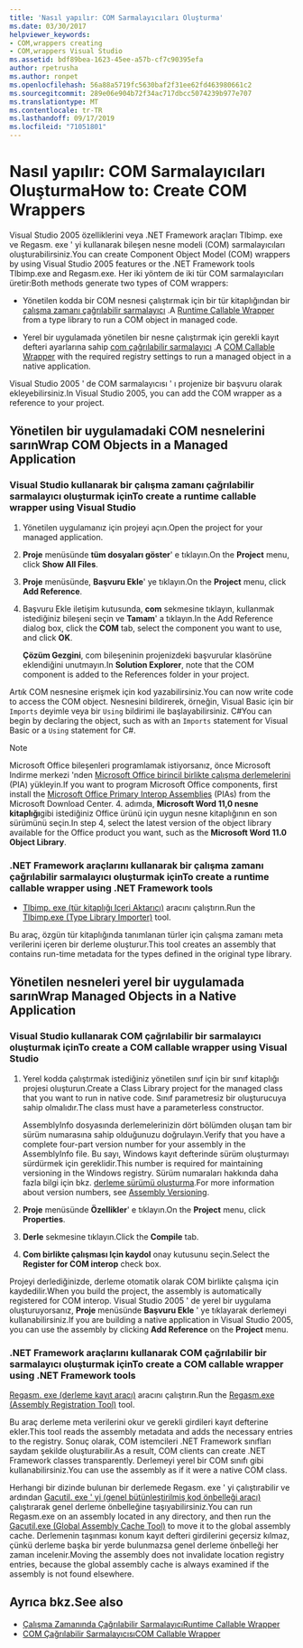 ```yaml
---
title: 'Nasıl yapılır: COM Sarmalayıcıları Oluşturma'
ms.date: 03/30/2017
helpviewer_keywords:
- COM,wrappers creating
- COM,wrappers Visual Studio
ms.assetid: bdf89bea-1623-45ee-a57b-cf7c90395efa
author: rpetrusha
ms.author: ronpet
ms.openlocfilehash: 56a88a5719fc5630baf2f31ee62fd463980661c2
ms.sourcegitcommit: 289e06e904b72f34ac717dbcc5074239b977e707
ms.translationtype: MT
ms.contentlocale: tr-TR
ms.lasthandoff: 09/17/2019
ms.locfileid: "71051801"
---
```

# <a name="how-to-create-com-wrappers"></a><span data-ttu-id="0640d-102">Nasıl yapılır: COM Sarmalayıcıları Oluşturma</span><span class="sxs-lookup"><span data-stu-id="0640d-102">How to: Create COM Wrappers</span></span>

<span data-ttu-id="0640d-103">Visual Studio 2005 özelliklerini veya .NET Framework araçları Tlbimp. exe ve Regasm. exe ' yi kullanarak bileşen nesne modeli (COM) sarmalayıcıları oluşturabilirsiniz.</span><span class="sxs-lookup"><span data-stu-id="0640d-103">You can create Component Object Model (COM) wrappers by using Visual Studio 2005 features or the .NET Framework tools Tlbimp.exe and Regasm.exe.</span></span> <span data-ttu-id="0640d-104">Her iki yöntem de iki tür COM sarmalayıcıları üretir:</span><span class="sxs-lookup"><span data-stu-id="0640d-104">Both methods generate two types of COM wrappers:</span></span>

- <span data-ttu-id="0640d-105">Yönetilen kodda bir COM nesnesi çalıştırmak için bir tür kitaplığından bir [çalışma zamanı çağrılabilir sarmalayıcı](../../standard/native-interop/runtime-callable-wrapper.md) .</span><span class="sxs-lookup"><span data-stu-id="0640d-105">A [Runtime Callable Wrapper](../../standard/native-interop/runtime-callable-wrapper.md) from a type library to run a COM object in managed code.</span></span>

- <span data-ttu-id="0640d-106">Yerel bir uygulamada yönetilen bir nesne çalıştırmak için gerekli kayıt defteri ayarlarına sahip [com çağrılabilir sarmalayıcı](../../standard/native-interop/com-callable-wrapper.md) .</span><span class="sxs-lookup"><span data-stu-id="0640d-106">A [COM Callable Wrapper](../../standard/native-interop/com-callable-wrapper.md) with the required registry settings to run a managed object in a native application.</span></span>

<span data-ttu-id="0640d-107">Visual Studio 2005 ' de COM sarmalayıcısı ' ı projenize bir başvuru olarak ekleyebilirsiniz.</span><span class="sxs-lookup"><span data-stu-id="0640d-107">In Visual Studio 2005, you can add the COM wrapper as a reference to your project.</span></span>

## <a name="wrap-com-objects-in-a-managed-application"></a><span data-ttu-id="0640d-108">Yönetilen bir uygulamadaki COM nesnelerini sarın</span><span class="sxs-lookup"><span data-stu-id="0640d-108">Wrap COM Objects in a Managed Application</span></span>

### <a name="to-create-a-runtime-callable-wrapper-using-visual-studio"></a><span data-ttu-id="0640d-109">Visual Studio kullanarak bir çalışma zamanı çağrılabilir sarmalayıcı oluşturmak için</span><span class="sxs-lookup"><span data-stu-id="0640d-109">To create a runtime callable wrapper using Visual Studio</span></span>

1. <span data-ttu-id="0640d-110">Yönetilen uygulamanız için projeyi açın.</span><span class="sxs-lookup"><span data-stu-id="0640d-110">Open the project for your managed application.</span></span>

2. <span data-ttu-id="0640d-111">**Proje** menüsünde **tüm dosyaları göster**' e tıklayın.</span><span class="sxs-lookup"><span data-stu-id="0640d-111">On the **Project** menu, click **Show All Files**.</span></span>

3. <span data-ttu-id="0640d-112">**Proje** menüsünde, **Başvuru Ekle**' ye tıklayın.</span><span class="sxs-lookup"><span data-stu-id="0640d-112">On the **Project** menu, click **Add Reference**.</span></span>

4. <span data-ttu-id="0640d-113">Başvuru Ekle iletişim kutusunda, **com** sekmesine tıklayın, kullanmak istediğiniz bileşeni seçin ve **Tamam**' a tıklayın.</span><span class="sxs-lookup"><span data-stu-id="0640d-113">In the Add Reference dialog box, click the **COM** tab, select the component you want to use, and click **OK**.</span></span>

     <span data-ttu-id="0640d-114">**Çözüm Gezgini**, com bileşeninin projenizdeki başvurular klasörüne eklendiğini unutmayın.</span><span class="sxs-lookup"><span data-stu-id="0640d-114">In **Solution Explorer**, note that the COM component is added to the References folder in your project.</span></span>

<span data-ttu-id="0640d-115">Artık COM nesnesine erişmek için kod yazabilirsiniz.</span><span class="sxs-lookup"><span data-stu-id="0640d-115">You can now write code to access the COM object.</span></span> <span data-ttu-id="0640d-116">Nesnesini bildirerek, örneğin, Visual Basic için bir `Imports` deyimle veya bir `Using` bildirimi ile başlayabilirsiniz. C#</span><span class="sxs-lookup"><span data-stu-id="0640d-116">You can begin by declaring the object, such as with an `Imports` statement for Visual Basic or a `Using` statement for C#.</span></span>

> [!NOTE]
> <span data-ttu-id="0640d-117">Microsoft Office bileşenleri programlamak istiyorsanız, önce Microsoft Indirme merkezi 'nden [Microsoft Office birincil birlikte çalışma derlemelerini](https://go.microsoft.com/fwlink/?LinkId=50479) (PIA) yükleyin.</span><span class="sxs-lookup"><span data-stu-id="0640d-117">If you want to program Microsoft Office components, first install the [Microsoft Office Primary Interop Assemblies](https://go.microsoft.com/fwlink/?LinkId=50479) (PIAs) from the Microsoft Download Center.</span></span> <span data-ttu-id="0640d-118">4\. adımda, **Microsoft Word 11,0 nesne kitaplığı**gibi istediğiniz Office ürünü için uygun nesne kitaplığının en son sürümünü seçin.</span><span class="sxs-lookup"><span data-stu-id="0640d-118">In step 4, select the latest version of the object library available for the Office product you want, such as the **Microsoft Word 11.0 Object Library**.</span></span>  
  
### <a name="to-create-a-runtime-callable-wrapper-using-net-framework-tools"></a><span data-ttu-id="0640d-119">.NET Framework araçlarını kullanarak bir çalışma zamanı çağrılabilir sarmalayıcı oluşturmak için</span><span class="sxs-lookup"><span data-stu-id="0640d-119">To create a runtime callable wrapper using .NET Framework tools</span></span>  
  
- <span data-ttu-id="0640d-120">[Tlbimp. exe (tür kitaplığı Içeri Aktarıcı)](../tools/tlbimp-exe-type-library-importer.md) aracını çalıştırın.</span><span class="sxs-lookup"><span data-stu-id="0640d-120">Run the [Tlbimp.exe (Type Library Importer)](../tools/tlbimp-exe-type-library-importer.md) tool.</span></span>  
  
 <span data-ttu-id="0640d-121">Bu araç, özgün tür kitaplığında tanımlanan türler için çalışma zamanı meta verilerini içeren bir derleme oluşturur.</span><span class="sxs-lookup"><span data-stu-id="0640d-121">This tool creates an assembly that contains run-time metadata for the types defined in the original type library.</span></span>  
  
## <a name="wrap-managed-objects-in-a-native-application"></a><span data-ttu-id="0640d-122">Yönetilen nesneleri yerel bir uygulamada sarın</span><span class="sxs-lookup"><span data-stu-id="0640d-122">Wrap Managed Objects in a Native Application</span></span>  
  
### <a name="to-create-a-com-callable-wrapper-using-visual-studio"></a><span data-ttu-id="0640d-123">Visual Studio kullanarak COM çağrılabilir bir sarmalayıcı oluşturmak için</span><span class="sxs-lookup"><span data-stu-id="0640d-123">To create a COM callable wrapper using Visual Studio</span></span>  
  
1. <span data-ttu-id="0640d-124">Yerel kodda çalıştırmak istediğiniz yönetilen sınıf için bir sınıf kitaplığı projesi oluşturun.</span><span class="sxs-lookup"><span data-stu-id="0640d-124">Create a Class Library project for the managed class that you want to run in native code.</span></span> <span data-ttu-id="0640d-125">Sınıf parametresiz bir oluşturucuya sahip olmalıdır.</span><span class="sxs-lookup"><span data-stu-id="0640d-125">The class must have a parameterless constructor.</span></span>  
  
     <span data-ttu-id="0640d-126">AssemblyInfo dosyasında derlemelerinizin dört bölümden oluşan tam bir sürüm numarasına sahip olduğunuzu doğrulayın.</span><span class="sxs-lookup"><span data-stu-id="0640d-126">Verify that you have a complete four-part version number for your assembly in the AssemblyInfo file.</span></span> <span data-ttu-id="0640d-127">Bu sayı, Windows kayıt defterinde sürüm oluşturmayı sürdürmek için gereklidir.</span><span class="sxs-lookup"><span data-stu-id="0640d-127">This number is required for maintaining versioning in the Windows registry.</span></span> <span data-ttu-id="0640d-128">Sürüm numaraları hakkında daha fazla bilgi için bkz. [derleme sürümü oluşturma](../../standard/assembly/versioning.md).</span><span class="sxs-lookup"><span data-stu-id="0640d-128">For more information about version numbers, see [Assembly Versioning](../../standard/assembly/versioning.md).</span></span>  
  
2. <span data-ttu-id="0640d-129">**Proje** menüsünde **Özellikler**' e tıklayın.</span><span class="sxs-lookup"><span data-stu-id="0640d-129">On the **Project** menu, click **Properties**.</span></span>  
  
3. <span data-ttu-id="0640d-130">**Derle** sekmesine tıklayın.</span><span class="sxs-lookup"><span data-stu-id="0640d-130">Click the **Compile** tab.</span></span>  
  
4. <span data-ttu-id="0640d-131">**Com birlikte çalışması Için kaydol** onay kutusunu seçin.</span><span class="sxs-lookup"><span data-stu-id="0640d-131">Select the **Register for COM interop** check box.</span></span>  
  
 <span data-ttu-id="0640d-132">Projeyi derlediğinizde, derleme otomatik olarak COM birlikte çalışma için kaydedilir.</span><span class="sxs-lookup"><span data-stu-id="0640d-132">When you build the project, the assembly is automatically registered for COM interop.</span></span> <span data-ttu-id="0640d-133">Visual Studio 2005 ' de yerel bir uygulama oluşturuyorsanız, **Proje** menüsünde **Başvuru Ekle** ' ye tıklayarak derlemeyi kullanabilirsiniz.</span><span class="sxs-lookup"><span data-stu-id="0640d-133">If you are building a native application in Visual Studio 2005, you can use the assembly by clicking **Add Reference** on the **Project** menu.</span></span>  
  
### <a name="to-create-a-com-callable-wrapper-using-net-framework-tools"></a><span data-ttu-id="0640d-134">.NET Framework araçlarını kullanarak COM çağrılabilir bir sarmalayıcı oluşturmak için</span><span class="sxs-lookup"><span data-stu-id="0640d-134">To create a COM callable wrapper using .NET Framework tools</span></span>  
  
<span data-ttu-id="0640d-135">[Regasm. exe (derleme kayıt aracı)](../tools/regasm-exe-assembly-registration-tool.md) aracını çalıştırın.</span><span class="sxs-lookup"><span data-stu-id="0640d-135">Run the [Regasm.exe (Assembly Registration Tool)](../tools/regasm-exe-assembly-registration-tool.md) tool.</span></span>  
  
<span data-ttu-id="0640d-136">Bu araç derleme meta verilerini okur ve gerekli girdileri kayıt defterine ekler.</span><span class="sxs-lookup"><span data-stu-id="0640d-136">This tool reads the assembly metadata and adds the necessary entries to the registry.</span></span> <span data-ttu-id="0640d-137">Sonuç olarak, COM istemcileri .NET Framework sınıfları saydam şekilde oluşturabilir.</span><span class="sxs-lookup"><span data-stu-id="0640d-137">As a result, COM clients can create .NET Framework classes transparently.</span></span> <span data-ttu-id="0640d-138">Derlemeyi yerel bir COM sınıfı gibi kullanabilirsiniz.</span><span class="sxs-lookup"><span data-stu-id="0640d-138">You can use the assembly as if it were a native COM class.</span></span>  
  
<span data-ttu-id="0640d-139">Herhangi bir dizinde bulunan bir derlemede Regasm. exe ' yi çalıştırabilir ve ardından [Gacutil. exe ' yi (genel bütünleştirilmiş kod önbelleği aracı)](../tools/gacutil-exe-gac-tool.md) çalıştırarak genel derleme önbelleğine taşıyabilirsiniz.</span><span class="sxs-lookup"><span data-stu-id="0640d-139">You can run Regasm.exe on an assembly located in any directory, and then run the [Gacutil.exe (Global Assembly Cache Tool)](../tools/gacutil-exe-gac-tool.md) to move it to the global assembly cache.</span></span> <span data-ttu-id="0640d-140">Derlemenin taşınması konum kayıt defteri girdilerini geçersiz kılmaz, çünkü derleme başka bir yerde bulunmazsa genel derleme önbelleği her zaman incelenir.</span><span class="sxs-lookup"><span data-stu-id="0640d-140">Moving the assembly does not invalidate location registry entries, because the global assembly cache is always examined if the assembly is not found elsewhere.</span></span>  
  
## <a name="see-also"></a><span data-ttu-id="0640d-141">Ayrıca bkz.</span><span class="sxs-lookup"><span data-stu-id="0640d-141">See also</span></span>

- [<span data-ttu-id="0640d-142">Çalışma Zamanında Çağrılabilir Sarmalayıcı</span><span class="sxs-lookup"><span data-stu-id="0640d-142">Runtime Callable Wrapper</span></span>](../../standard/native-interop/runtime-callable-wrapper.md)
- [<span data-ttu-id="0640d-143">COM Çağrılabilir Sarmalayıcısı</span><span class="sxs-lookup"><span data-stu-id="0640d-143">COM Callable Wrapper</span></span>](../../standard/native-interop/com-callable-wrapper.md)
